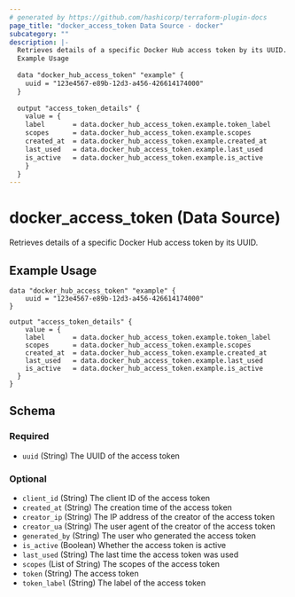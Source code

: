 ```yaml
---
# generated by https://github.com/hashicorp/terraform-plugin-docs
page_title: "docker_access_token Data Source - docker"
subcategory: ""
description: |-
  Retrieves details of a specific Docker Hub access token by its UUID.
  Example Usage
  
  data "docker_hub_access_token" "example" {
  	uuid = "123e4567-e89b-12d3-a456-426614174000"
  }
  
  output "access_token_details" {
  	value = {
  	label       = data.docker_hub_access_token.example.token_label
  	scopes      = data.docker_hub_access_token.example.scopes
  	created_at  = data.docker_hub_access_token.example.created_at
  	last_used   = data.docker_hub_access_token.example.last_used
  	is_active   = data.docker_hub_access_token.example.is_active
    }
  }
---
```


# docker_access_token (Data Source)

Retrieves details of a specific Docker Hub access token by its UUID.

## Example Usage

```hcl
data "docker_hub_access_token" "example" {
	uuid = "123e4567-e89b-12d3-a456-426614174000"
}

output "access_token_details" {
	value = {
	label       = data.docker_hub_access_token.example.token_label
	scopes      = data.docker_hub_access_token.example.scopes
	created_at  = data.docker_hub_access_token.example.created_at
	last_used   = data.docker_hub_access_token.example.last_used
	is_active   = data.docker_hub_access_token.example.is_active
  }
}
```



<!-- schema generated by tfplugindocs -->
## Schema

### Required

- `uuid` (String) The UUID of the access token

### Optional

- `client_id` (String) The client ID of the access token
- `created_at` (String) The creation time of the access token
- `creator_ip` (String) The IP address of the creator of the access token
- `creator_ua` (String) The user agent of the creator of the access token
- `generated_by` (String) The user who generated the access token
- `is_active` (Boolean) Whether the access token is active
- `last_used` (String) The last time the access token was used
- `scopes` (List of String) The scopes of the access token
- `token` (String) The access token
- `token_label` (String) The label of the access token

